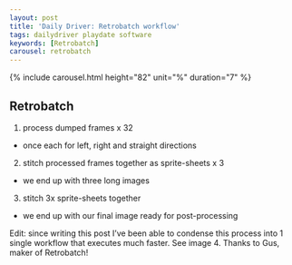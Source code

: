 ```yaml
---
layout: post
title: 'Daily Driver: Retrobatch workflow'
tags: dailydriver playdate software
keywords: [Retrobatch]
carousel: retrobatch
---
```


{% include carousel.html height="82" unit="%" duration="7" %}

## Retrobatch

1. process dumped frames x 32
- once each for left, right and straight directions
2. stitch processed frames together as sprite-sheets x 3
- we end up with three long images
3. stitch 3x sprite-sheets together
- we end up with our final image ready for post-processing

Edit: since writing this post I’ve been able to condense this process into 1 single workflow that executes much faster. See image 4. Thanks to Gus, maker of Retrobatch!